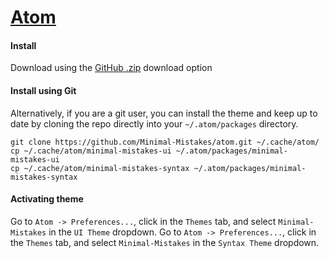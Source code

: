 # [Atom](https://atom.io)

#### Install

Download using the [GitHub .zip](https://github.com/Minimal-Mistakes/atom/archive/master.zip) download option

#### Install using Git

Alternatively, if you are a git user, you can install the theme and keep up to date by cloning the repo directly into your `~/.atom/packages` directory.

```
git clone https://github.com/Minimal-Mistakes/atom.git ~/.cache/atom/
cp ~/.cache/atom/minimal-mistakes-ui ~/.atom/packages/minimal-mistakes-ui
cp ~/.cache/atom/minimal-mistakes-syntax ~/.atom/packages/minimal-mistakes-syntax
```

#### Activating theme

Go to `Atom -> Preferences...`, click in the `Themes` tab, and select `Minimal-Mistakes` in the `UI Theme` dropdown.
Go to `Atom -> Preferences...`, click in the `Themes` tab, and select `Minimal-Mistakes` in the `Syntax Theme` dropdown.
